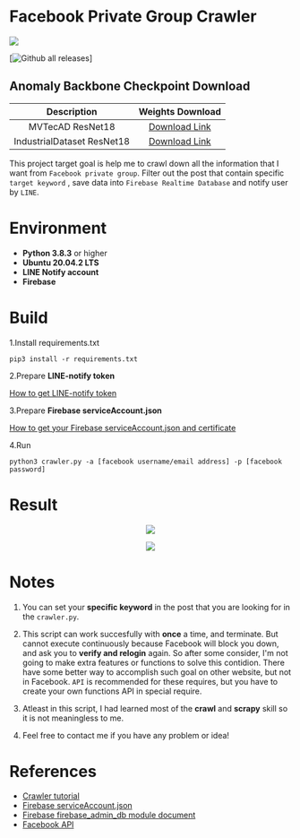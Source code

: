 # Facebook Private Group Crawler

<a href="https://hits.seeyoufarm.com"><img src="https://hits.seeyoufarm.com/api/count/incr/badge.svg?url=https%3A%2F%2Fdrive.google.com%2Fdrive%2Ffolders%2F1T-SRSi5D_dyvJ-HqAEtiHGYdiWfJ6_q8&count_bg=%2379C83D&title_bg=%23555555&icon=&icon_color=%23E7E7E7&title=hits&edge_flat=false"/></a>

[![Github all releases](https://hits.sh/drive.google.com/drive/folders/1T-SRSi5D_dyvJ-HqAEtiHGYdiWfJ6_q8.svg)]

## Anomaly Backbone Checkpoint Download  
  |   Description  | Weights Download |
  | :------------: | :--------------: |
  | MVTecAD ResNet18 | [Download Link](https://drive.google.com/drive/folders/1T-SRSi5D_dyvJ-HqAEtiHGYdiWfJ6_q8?usp=sharing) |
  | IndustrialDataset ResNet18 | [Download Link](https://drive.google.com/drive/folders/1knOHNj5U5Ya6qRjhD3hUo-K4F_BTg0YS?usp=sharing) |



This project target goal is help me to crawl down all the information that I want from ``Facebook private group``. Filter out the post that contain specific ``target keyword`` , save data into ``Firebase Realtime Database`` and notify user by ``LINE``.

# Environment
  - **Python 3.8.3** or higher
  - **Ubuntu 20.04.2 LTS**
  - **LINE Notify account**
  - **Firebase**

# Build

1.Install requirements.txt

```
pip3 install -r requirements.txt
```

2.Prepare **LINE-notify token**
  
  [How to get LINE-notify token](https://bustlec.github.io/note/2018/07/10/line-notify-using-python/)


3.Prepare **Firebase serviceAccount.json**

  [How to get your Firebase serviceAccount.json and certificate](https://medium.com/pyradise/10%E5%88%86%E9%90%98%E8%B3%87%E6%96%99%E5%BA%AB%E6%93%8D%E4%BD%9C-%E6%96%B0%E5%A2%9E%E8%B3%87%E6%96%99-b96db385e1e4)


4.Run

```
python3 crawler.py -a [facebook username/email address] -p [facebook password]
```

# Result

<p align="center">
  <img src='https://user-images.githubusercontent.com/44123278/126373072-137ccfdb-cd3f-4081-925a-1aa977dcfba7.png'>
</p>


<p align="center">
  <img src='https://user-images.githubusercontent.com/44123278/126373162-6f933c29-4559-4e83-9ec5-b28564698d74.jpg'>
</p>



# Notes
  1. You can set your **specific keyword** in the post that you are looking for in the ``crawler.py``.

  2. This script can work succesfully with **once** a time, and terminate. But cannot execute continuously because Facebook will block you down, and ask you to **verify and relogin** again. So after some consider, I'm not going to make extra features or functions to solve this contidion. There have some better way to accomplish such goal on other website, but not in Facebook. ``API`` is recommended for these requires, but you have to create your own functions API in special require.
  
  3. Atleast in this script, I had learned most of the **crawl** and **scrapy** skill so it is not meaningless to me.

  4. Feel free to contact me if you have any problem or idea!


# References
  - [Crawler tutorial](https://www.learncodewithmike.com/2020/06/python-line-notify.html)
  - [Firebase serviceAccount.json](https://medium.com/pyradise/10%E5%88%86%E9%90%98%E8%B3%87%E6%96%99%E5%BA%AB%E6%93%8D%E4%BD%9C-%E6%96%B0%E5%A2%9E%E8%B3%87%E6%96%99-b96db385e1e4)
  - [Firebase firebase_admin_db module document](https://firebase.google.com/docs/reference/admin/python/firebase_admin.db)
  - [Facebook API](https://developers.facebook.com/docs/groups-api/common-uses#app-installation-webhooks)
